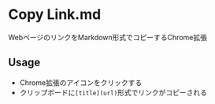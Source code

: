 # Copy Link.md
WebページのリンクをMarkdown形式でコピーするChrome拡張

## Usage
- Chrome拡張のアイコンをクリックする
- クリップボードに`[title](url)`形式でリンクがコピーされる

